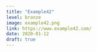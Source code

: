 ```yaml
---
title: "Example42"
level: bronze
image: example42.png
link: https://www.example42.com/
date: 2020-01-12
draft: true
---
```



